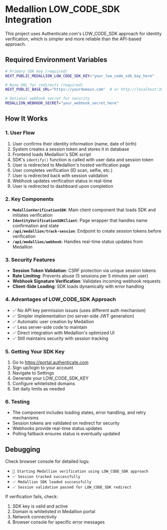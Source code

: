# Medallion LOW_CODE_SDK Integration

This project uses Authenticate.com's LOW_CODE_SDK approach for identity verification, which is simpler and more reliable than the API-based approach.

## Required Environment Variables

```bash
# Primary SDK key (required)
NEXT_PUBLIC_MEDALLION_LOW_CODE_SDK_KEY="your_low_code_sdk_key_here"

# Base URL for redirects (required)
NEXT_PUBLIC_BASE_URL="https://yourdomain.com"  # or http://localhost:3001 for dev

# Optional webhook secret for security
MEDALLION_WEBHOOK_SECRET="your_webhook_secret_here"
```

## How It Works

### 1. User Flow
1. User confirms their identity information (name, date of birth)
2. System creates a session token and stores it in database
3. Frontend loads Medallion's SDK script
4. SDK's `identify()` function is called with user data and session token
5. User is redirected to Medallion's hosted verification page
6. User completes verification (ID scan, selfie, etc.)
7. User is redirected back with session validation
8. Webhook updates verification status in real-time
9. User is redirected to dashboard upon completion

### 2. Key Components

- **`MedallionVerificationSDK`**: Main client component that loads SDK and initiates verification
- **`IdentityVerificationSDKClient`**: Page wrapper that handles name confirmation and state
- **`/api/medallion/track-session`**: Endpoint to create session tokens before verification
- **`/api/medallion/webhook`**: Handles real-time status updates from Medallion

### 3. Security Features

- **Session Token Validation**: CSRF protection via unique session tokens
- **Rate Limiting**: Prevents abuse (5 sessions per 5 minutes per user)
- **Webhook Signature Verification**: Validates incoming webhook requests
- **Client-Side Loading**: SDK loads dynamically with error handling

### 4. Advantages of LOW_CODE_SDK Approach

- ✅ No API key permission issues (uses different auth mechanism)
- ✅ Simpler implementation (no server-side JWT generation)
- ✅ Automatic user creation by Medallion
- ✅ Less server-side code to maintain
- ✅ Direct integration with Medallion's optimized UI
- ✅ Still maintains security with session tracking

### 5. Getting Your SDK Key

1. Go to https://portal.authenticate.com
2. Sign up/login to your account
3. Navigate to Settings
4. Generate your LOW_CODE_SDK_KEY
5. Configure whitelisted domains
6. Set daily limits as needed

### 6. Testing

- The component includes loading states, error handling, and retry mechanisms
- Session tokens are validated on redirect for security
- Webhooks provide real-time status updates
- Polling fallback ensures status is eventually updated

## Debugging

Check browser console for detailed logs:
- `🚀 Starting Medallion verification using LOW_CODE_SDK approach`
- `✅ Session tracked successfully`
- `✅ Medallion SDK loaded successfully`
- `✅ Session validation passed for LOW_CODE_SDK redirect`

If verification fails, check:
1. SDK key is valid and active
2. Domain is whitelisted in Medallion portal
3. Network connectivity
4. Browser console for specific error messages